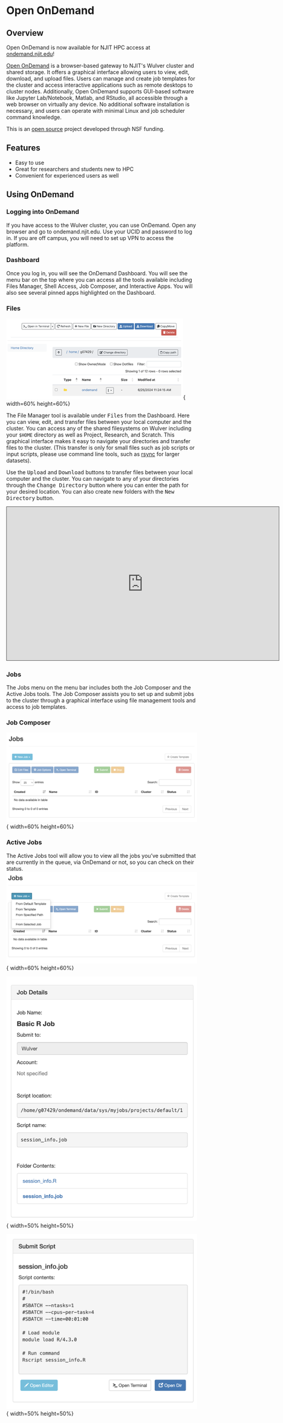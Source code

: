 # Open OnDemand

## Overview

Open OnDemand is now available for NJIT HPC access at [ondemand.njit.edu](https://ondemand.njit.edu)!




[Open OnDemand](https://openondemand.org/) is a browser-based gateway to NJIT's Wulver cluster and shared storage. It offers a graphical interface allowing users to view, edit, download, and upload files. Users can manage and create job templates for the cluster and access interactive applications such as remote desktops to cluster nodes. Additionally, Open OnDemand supports GUI-based software like Jupyter Lab/Notebook, Matlab, and RStudio, all accessible through a web browser on virtually any device. No additional software installation is necessary, and users can operate with minimal Linux and job scheduler command knowledge.


This is an [open source](https://openondemand.org/) project developed through NSF funding.

## Features

* Easy to use
* Great for researchers and students new to HPC
* Convenient for experienced users as well

## Using OnDemand


### Logging into OnDemand

If you have access to the Wulver cluster, you can use OnDemand. Open any browser and go to ondemand.njit.edu. Use your UCID and password to log in. If you are off campus, you will need to set up VPN to access the platform.


### Dashboard

Once you log in, you will see the OnDemand Dashboard. You will see the menu bar on the top where you can access all the tools available including Files Manager, Shell Access, Job Composer, and Interactive Apps. You will also see several pinned apps highlighted on the Dashboard.

### Files

![files.png](../assets/ondemand/files.png){ width=60% height=60%}

The File Manager tool is available under <kbd>Files</kbd> from the Dashboard. Here you can view, edit, and transfer files between your local computer and the cluster. You can access any of the shared filesystems on Wulver including your `$HOME` directory as well as Project, Research, and Scratch. This graphical interface makes it easy to navigate your directories and transfer files to the cluster. (This transfer is only for small files such as job scripts or input scripts, please use command line tools, such as [rsync](https://linux.die.net/man/1/rsync) for larger datasets).

Use the <kbd>Upload</kbd> and <kbd>Download</kbd> buttons to transfer files between your local computer and the cluster. You can navigate to any of your directories through the <kbd>Change Directory</kbd> button where you can enter the path for your desired location. You can also create new folders with the <kbd>New Directory</kbd> button.

<iframe src="https://njit.hosted.panopto.com/Panopto/Pages/Embed.aspx?id=0637a8c7-3500-47e0-91ea-b24b003bca51&autoplay=false&offerviewer=true&showtitle=true&showbrand=true&captions=true&interactivity=all" height="405" width="720" style="border: 1px solid #464646;" allowfullscreen allow="autoplay" aria-label="Panopto Embedded Video Player" aria-description="On-demand Filetransfer Demo" ></iframe>

### Jobs

The Jobs menu on the menu bar includes both the Job Composer and the Active Jobs tools. The Job Composer assists you to set up and submit jobs to the cluster through a graphical interface using file management tools and access to job templates. 

### Job Composer

![jobs.png](../assets/ondemand/jobs.png){ width=60% height=60%}

### Active Jobs

The Active Jobs tool will allow you to view all the jobs you’ve submitted that are currently in the queue, via OnDemand or not, so you can check on their status.   
![job_submit1.png](../assets/ondemand/job_submit1.png){ width=60% height=60%}

![job_submit2.png](../assets/ondemand/job_submit2.png){ width=50% height=50%}

![job_submit3.png](../assets/ondemand/job_submit3.png){ width=50% height=50%}